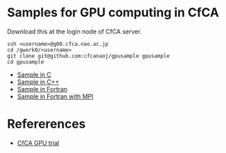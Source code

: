 # Samples for GPU computing in CfCA
Download this at the login node of CfCA server.

	ssh <username>@g00.cfca.nao.ac.jp
	cd /gwork0/<username>
	git clone git@github.com:cfcanaoj/gpusample gpusample
	cd gpusample

- [Sample in C](./c/README.md)
- [Sample in C++](./cpp/README.md)
- [Sample in Fortran](./fortran/README.md)
- [Sample in Fortran with MPI](./fortran_mpi/README.md)

# Refererences
- [CfCA GPU trial](https://www.cfca.nao.ac.jp/gpgpu)
